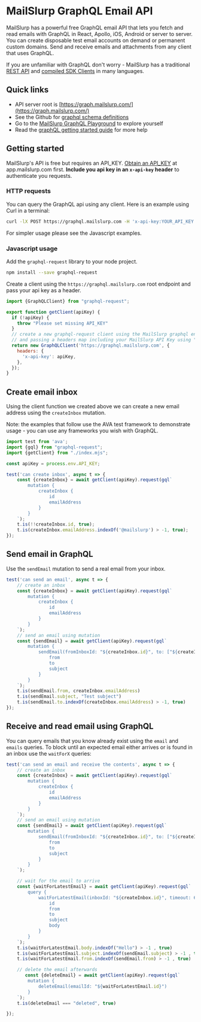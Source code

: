 # MailSlurp GraphQL Email API

MailSlurp has a powerful free GraphQL email API that lets you fetch and read emails with GraphQL in React, Apollo, iOS, Android or server to server. You can create disposable test email accounts on demand or permanent custom domains. Send and receive emails and attachments from any client that uses GraphQL.

If you are unfamiliar with GraphQL don't worry -  MailSlurp has a traditional [REST API](https://www.mailslurp.com/docs/api/) and [compiled SDK Clients](https://www.mailslurp.com/developers/) in many languages.

## Quick links 
- API server root is [https://graph.mailslurp.com/](https://graph.mailslurp.com/)
- See the Github for [graphql schema definitions](https://github.com/mailslurp/mailslurp-client-graphql/blob/master/mailslurp/)
- Go to the [MailSlurp GraphQL Playground](https://graphql.mailslurp.com) to explore yourself
- Read the [graphQL getting started guide](https://www.mailslurp.com/guides/graphql-email-api/) for more help

## Getting started
MailSlurp's API is free but requires an API_KEY. [Obtain an API_KEY](https://app.mailslurp.com) at app.mailslurp.com first. **Include you api key in an `x-api-key` header** to authenticate you requests.

### HTTP requests
You can query the GraphQL api using any client. Here is an example using Curl in a terminal:

```bash
curl -lX POST https://graphql.mailslurp.com -H 'x-api-key:YOUR_API_KEY' -H "Content-Type: application/json" -d '{ "query": "{ inboxes { totalElements } }"}'
```

For simpler usage please see the Javascript examples.

### Javascript usage
Add the `graphql-request` library to your node project. 

```bash
npm install --save graphql-request
```

Create a client using the `https://graphql.mailslurp.com` root endpoint and pass your api key as a header. 

```javascript
import {GraphQLClient} from "graphql-request";

export function getClient(apiKey) {
  if (!apiKey) {
    throw "Please set missing API_KEY"
  }
  // create a new graphql-request client using the MailSlurp graphql endpoint
  // and passing a headers map including your MailSlurp API Key using "x-api-key" header
  return new GraphQLClient('https://graphql.mailslurp.com', {
    headers: {
      'x-api-key': apiKey,
    },
  });
}
```

## Create email inbox
Using the client function we created above we can create a new email address using the `createInbox` mutation.

Note: the examples that follow use the AVA test framework to demonstrate usage - you can use any frameworks you wish with GraphQL.

```javascript
import test from 'ava';
import {gql} from "graphql-request";
import {getClient} from "./index.mjs";

const apiKey = process.env.API_KEY;

test('can create inbox', async t => {
    const {createInbox} = await getClient(apiKey).request(gql`
        mutation {
            createInbox {
                id
                emailAddress
            }
        }
    `);
    t.is(!!createInbox.id, true);
    t.is(createInbox.emailAddress.indexOf('@mailslurp') > -1, true);
});
```

## Send email in GraphQL

Use the `sendEmail` mutation to send a real email from your inbox.

```javascript
test('can send an email', async t => {
    // create an inbox
    const {createInbox} = await getClient(apiKey).request(gql`
        mutation {
            createInbox {
                id
                emailAddress
            }
        }
    `);
    // send an email using mutation
    const {sendEmail} = await getClient(apiKey).request(gql`
        mutation {
            sendEmail(fromInboxId: "${createInbox.id}", to: ["${createInbox.emailAddress}"], subject: "Test subject") {
                from
                to
                subject
            }
        }
    `);
    t.is(sendEmail.from, createInbox.emailAddress)
    t.is(sendEmail.subject, "Test subject")
    t.is(sendEmail.to.indexOf(createInbox.emailAddress) > -1, true)
});
```

## Receive and read email using GraphQL
You can query emails that you know already exist using the `email` and `emails` queries. To block until an expected email either arrives or is found in an inbox use the `waitForX` queries:

```javascript
test('can send an email and receive the contents', async t => {
    // create an inbox
    const {createInbox} = await getClient(apiKey).request(gql`
        mutation {
            createInbox {
                id
                emailAddress
            }
        }
    `);
    // send an email using mutation
    const {sendEmail} = await getClient(apiKey).request(gql`
        mutation {
            sendEmail(fromInboxId: "${createInbox.id}", to: ["${createInbox.emailAddress}"], subject: "Test subject", body: "Hello") {
                from
                to
                subject
            }
        }
    `);

    // wait for the email to arrive
    const {waitForLatestEmail} = await getClient(apiKey).request(gql`
        query {
            waitForLatestEmail(inboxId: "${createInbox.id}", timeout: 60000, unreadOnly: true) {
                id
                from
                to
                subject
                body
            }
        }
    `);
    t.is(waitForLatestEmail.body.indexOf("Hello") > -1 , true)
    t.is(waitForLatestEmail.subject.indexOf(sendEmail.subject) > -1 , true)
    t.is(waitForLatestEmail.from.indexOf(sendEmail.from) > -1 , true)

    // delete the email afterwards
       const {deleteEmail} = await getClient(apiKey).request(gql`
        mutation {
            deleteEmail(emailId: "${waitForLatestEmail.id}")
        }
    `);
    t.is(deleteEmail === "deleted", true)

});
```
